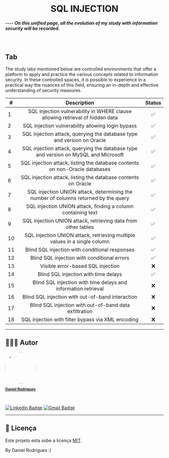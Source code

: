 <h1 align="center">SQL INJECTION</h1>
<h5 aling="center">---- On this unified page, all the evolution of my study with information security will be recorded.</h2>
<br>

	



## Tab

The study labs mentioned below are controlled environments that offer a platform to apply and practice the various concepts related to information security. In these controlled spaces, it is possible to experience in a practical way the nuances of this field, ensuring an in-depth and effective understanding of security measures.

| # | Description | Status | 
| --- | :---: | :---: | 
| 1 | SQL injection vulnerability in WHERE clause allowing retrieval of hidden data | :white_check_mark: |
| 2 | SQL injection vulnerability allowing login bypass | :white_check_mark: |
| 3 | SQL injection attack, querying the database type and version on Oracle | :white_check_mark: |
| 4 | SQL injection attack, querying the database type and version on MySQL and Microsoft | :white_check_mark: |
| 5 | SQL injection attack, listing the database contents on non-Oracle databases | :white_check_mark: |
| 6 | SQL injection attack, listing the database contents on Oracle | :white_check_mark: |
| 7 | SQL injection UNION attack, determining the number of columns returned by the query | :white_check_mark: |
| 8 | SQL injection UNION attack, finding a column containing text | :white_check_mark: |
| 9 | SQL injection UNION attack, retrieving data from other tables | :white_check_mark: |
| 10 | SQL injection UNION attack, retrieving multiple values in a single column | :white_check_mark: |
| 11 | Blind SQL injection with conditional responses | :white_check_mark: |
| 12 | Blind SQL injection with conditional errors | :white_check_mark: |
| 13 | Visible error-based SQL injection | ❌ |
| 14 | Blind SQL injection with time delays | :white_check_mark: |
| 15 | Blind SQL injection with time delays and information retrieval | ❌ |
| 16 | Blind SQL injection with out-of-band interaction | ❌ |
| 17 | Blind SQL injection with out-of-band data exfiltration | ❌ |
| 18 | SQL injection with filter bypass via XML encoding | ❌ |

---


## 🦸🏻‍♂️ Autor

<a href="https://github.com/danielrodrigues-dv">
 <img style="border-radius: 50%;" src="https://avatars.githubusercontent.com/u/41621213?v=4" width="100px;" alt=""/>
 <br>
  <sub><b><p>Daniel Rodrigues</p></b></sub></a>
 <br />

[![Linkedin Badge](https://img.shields.io/badge/-Daniel%20Rodrigues-blue?style=flat-square&logo=Linkedin&logoColor=white&link=https://www.linkedin.com/in/daniel-rodrigues-dv/)](https://www.linkedin.com/in/daniel-rodrigues-dv/) 
[![Gmail Badge](https://img.shields.io/badge/-daniel.rodrigues.soarees@gmail.com-c14438?style=flat-square&logo=Gmail&logoColor=white&link=mailto:daniel.rodrigues.soarees@gmail.com)](mailto:daniel.rodrigues.soarees@gmail.com)

---

## 📝 Licença

Este projeto esta sobe a licença [MIT](./LICENSE).

By Daniel Rodrigues  :)
